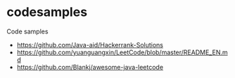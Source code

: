 # codesamples
Code samples
* https://github.com/Java-aid/Hackerrank-Solutions
* https://github.com/yuanguangxin/LeetCode/blob/master/README_EN.md
* https://github.com/Blankj/awesome-java-leetcode
